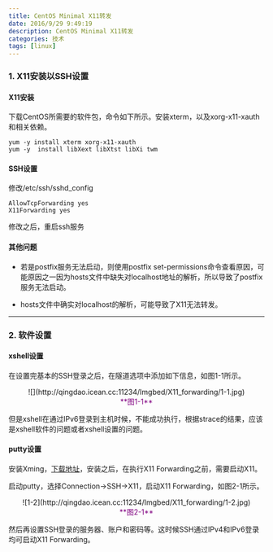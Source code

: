 ```yaml
---
title: CentOS Minimal X11转发
date: 2016/9/29 9:49:19 
description: CentOS Minimal X11转发
categories: 技术
tags: [linux]
---
```


### 1. X11安装以SSH设置

####  X11安装  

下载CentOS所需要的软件包，命令如下所示。安装xterm，以及xorg-x11-xauth和相关依赖。

```shell
yum -y install xterm xorg-x11-xauth
yum -y  install libXext libXtst libXi twm
```
####  SSH设置 

修改/etc/ssh/sshd_config

```shell
AllowTcpForwarding yes
X11Forwarding yes
```

修改之后，重启ssh服务

####  其他问题

- 若是postfix服务无法启动，则使用postfix set-permissions命令查看原因，可能原因之一因为hosts文件中缺失对localhost地址的解析，所以导致了postfix服务无法启动。


- hosts文件中确实对localhost的解析，可能导致了X11无法转发。

----------

### 2. 软件设置
####  xshell设置 

在设置完基本的SSH登录之后，在隧道选项中添加如下信息，如图1-1所示。

<center>![](http://qingdao.icean.cc:11234/Imgbed/X11_forwarding/1-1.jpg)</center>
<center style="color:purple">**图1-1**</center>

但是xshell在通过IPv6登录到主机时候，不能成功执行，根据strace的结果，应该是xshell软件的问题或者xshell设置的问题。

####  putty设置 

安装Xming，[下载地址](https://sourceforge.net/projects/xming/)，安装之后，在执行X11 Forwarding之前，需要启动X11。

启动putty，选择Connection->SSH->X11，启动X11 Forwarding，如图2-1所示。

<center> ![1-2](http://qingdao.icean.cc:11234/Imgbed/X11_forwarding/1-2.jpg)</center>

<center style="color:purple">**图2-1**</center>

然后再设置SSH登录的服务器、账户和密码等。这时候SSH通过IPv4和IPv6登录均可启动X11 Forwarding。